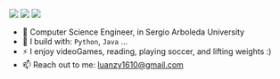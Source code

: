 [<img src="https://img.shields.io/badge/github-%2312100E.svg?&style=for-the-badge&logo=github&logoColor=white&color=black" />](https://github.com/Luanzy16)
[<img src="https://img.shields.io/badge/instagram-%2312100E.svg?&style=for-the-badge&logo=instagram&color=405DE6" />](https://instagram.com/brianruizy) 
[<img src="https://img.shields.io/badge/linkedin-%230077B5.svg?&style=for-the-badge&logo=linkedin&logoColor=white" />](https://www.linkedin.com/in/brianruizy/)



- 🏢 Computer Science Engineer, in Sergio Arboleda University
- 🧰 I build with: `Python`, `Java` ...
- ⚡ I enjoy videoGames, reading, playing soccer, and lifting weights :)
- 📫 Reach out to me: luanzy1610@gmail.com

